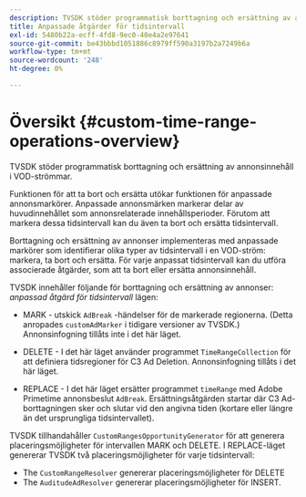```yaml
---
description: TVSDK stöder programmatisk borttagning och ersättning av annonsinnehåll i VOD-strömmar.
title: Anpassade åtgärder för tidsintervall
exl-id: 5480b22a-ecff-4fd8-9ec0-40e4a2e97641
source-git-commit: be43bbbd1051886c8979ff590a3197b2a7249b6a
workflow-type: tm+mt
source-wordcount: '248'
ht-degree: 0%

---
```


# Översikt {#custom-time-range-operations-overview}

TVSDK stöder programmatisk borttagning och ersättning av annonsinnehåll i VOD-strömmar.

Funktionen för att ta bort och ersätta utökar funktionen för anpassade annonsmarkörer. Anpassade annonsmärken markerar delar av huvudinnehållet som annonsrelaterade innehållsperioder. Förutom att markera dessa tidsintervall kan du även ta bort och ersätta tidsintervall.

<!--<a id="section_D3FE668CAF764DCC912373D5410C932C"></a>-->

Borttagning och ersättning av annonser implementeras med anpassade markörer som identifierar olika typer av tidsintervall i en VOD-ström: markera, ta bort och ersätta. För varje anpassat tidsintervall kan du utföra associerade åtgärder, som att ta bort eller ersätta annonsinnehåll.

TVSDK innehåller följande för borttagning och ersättning av annonser: *anpassad åtgärd för tidsintervall* lägen:

* MARK - utskick `AdBreak` -händelser för de markerade regionerna. (Detta anropades `customAdMarker` i tidigare versioner av TVSDK.) Annonsinfogning tillåts inte i det här läget.

* DELETE - I det här läget använder programmet `TimeRangeCollection` för att definiera tidsregioner för C3 Ad Deletion. Annonsinfogning tillåts i det här läget.
* REPLACE - I det här läget ersätter programmet `timeRange` med Adobe Primetime annonsbeslut `AdBreak`. Ersättningsåtgärden startar där C3 Ad-borttagningen sker och slutar vid den angivna tiden (kortare eller längre än det ursprungliga tidsintervallet).

TVSDK tillhandahåller `CustomRangesOpportunityGenerator` för att generera placeringsmöjligheter för intervallen MARK och DELETE. I REPLACE-läget genererar TVSDK två placeringsmöjligheter för varje tidsintervall:

* The `CustomRangeResolver` genererar placeringsmöjligheter för DELETE
* The `AuditudeAdResolver` genererar placeringsmöjligheter för INSERT.
